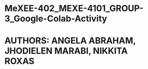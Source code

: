 # MeXEE-402_MEXE-4101_GROUP-3_Google-Colab-Activity

# AUTHORS: ANGELA ABRAHAM, JHODIELEN MARABI, NIKKITA ROXAS
